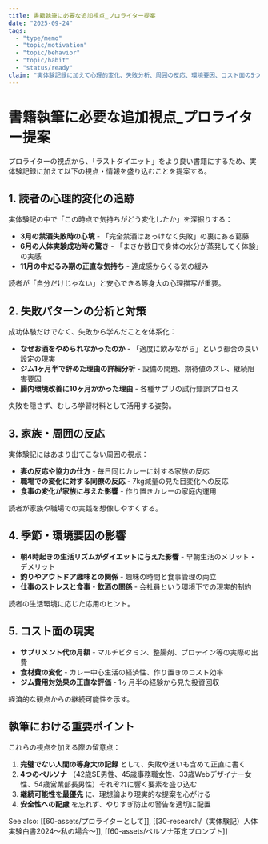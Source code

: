```yaml
---
title: 書籍執筆に必要な追加視点_プロライター提案
date: "2025-09-24"
tags:
  - "type/memo"
  - "topic/motivation"
  - "topic/behavior"
  - "topic/habit"
  - "status/ready"
claim: "実体験記録に加えて心理的変化、失敗分析、周囲の反応、環境要因、コスト面の5つの視点を追加することで、読者により実践的で等身大の指針を提供できる。"
---
```


# 書籍執筆に必要な追加視点_プロライター提案

プロライターの視点から、「ラストダイエット」をより良い書籍にするため、実体験記録に加えて以下の視点・情報を盛り込むことを提案する。

## 1. 読者の心理的変化の追跡

実体験記の中で「この時点で気持ちがどう変化したか」を深掘りする：

- **3月の禁酒失敗時の心境** - 「完全禁酒はあっけなく失敗」の裏にある葛藤
- **6月の人体実験成功時の驚き** - 「まさか数日で身体の水分が蒸発してく体験」の実感
- **11月の中だるみ期の正直な気持ち** - 達成感からくる気の緩み

読者が「自分だけじゃない」と安心できる等身大の心理描写が重要。

## 2. 失敗パターンの分析と対策

成功体験だけでなく、失敗から学んだことを体系化：

- **なぜお酒をやめられなかったのか** - 「適度に飲みながら」という都合の良い設定の現実
- **ジム1ヶ月半で辞めた理由の詳細分析** - 設備の問題、期待値のズレ、継続阻害要因
- **腸内環境改善に10ヶ月かかった理由** - 各種サプリの試行錯誤プロセス

失敗を隠さず、むしろ学習材料として活用する姿勢。

## 3. 家族・周囲の反応

実体験記にはあまり出てこない周囲の視点：

- **妻の反応や協力の仕方** - 毎日同じカレーに対する家族の反応
- **職場での変化に対する同僚の反応** - 7kg減量の見た目変化への反応
- **食事の変化が家族に与えた影響** - 作り置きカレーの家庭内運用

読者が家族や職場での実践を想像しやすくする。

## 4. 季節・環境要因の影響

- **朝4時起きの生活リズムがダイエットに与えた影響** - 早朝生活のメリット・デメリット
- **釣りやアウトドア趣味との関係** - 趣味の時間と食事管理の両立
- **仕事のストレスと食事・飲酒の関係** - 会社員という環境下での現実的制約

読者の生活環境に応じた応用のヒント。

## 5. コスト面の現実

- **サプリメント代の月額** - マルチビタミン、整腸剤、プロテイン等の実際の出費
- **食材費の変化** - カレー中心生活の経済性、作り置きのコスト効率
- **ジム費用対効果の正直な評価** - 1ヶ月半の経験から見た投資回収

経済的な観点からの継続可能性を示す。

## 執筆における重要ポイント

これらの視点を加える際の留意点：

1. **完璧でない人間の等身大の記録** として、失敗や迷いも含めて正直に書く
2. **4つのペルソナ** （42歳SE男性、45歳事務職女性、33歳Webデザイナー女性、54歳営業部長男性）それぞれに響く要素を盛り込む
3. **継続可能性を最優先** に、理想論より現実的な提案を心がける
4. **安全性への配慮** を忘れず、やりすぎ防止の警告を適切に配置

See also: [[60-assets/プロライターとして]], [[30-research/（実体験記）人体実験白書2024〜私の場合〜]], [[60-assets/ペルソナ策定プロンプト]]